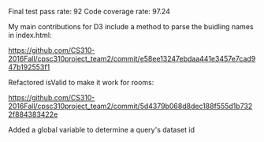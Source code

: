 Final test pass rate: 92
Code coverage rate: 97.24

My main contributions for D3 include a method to parse the buidling names in index.html:

https://github.com/CS310-2016Fall/cpsc310project_team2/commit/e58ee13247ebdaa441e3457e7cad947b192553f1

Refactored isValid to make it work for rooms:

https://github.com/CS310-2016Fall/cpsc310project_team2/commit/5d4379b068d8dec188f555d1b7322f884383422e

Added a global variable to determine a query's dataset id